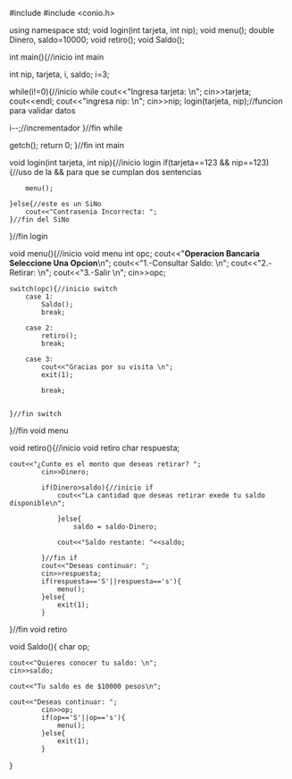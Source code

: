 #include <iostream>
#include <conio.h>

using namespace std;
void login(int tarjeta, int nip);
void menu();
double Dinero, saldo=10000;
void retiro();
void Saldo();

int main(){//inicio int main

int nip, tarjeta, i, saldo;
i=3;

while(i!=0){//inicio while
	cout<<"Ingresa tarjeta: \n";
	cin>>tarjeta;
	cout<<endl;
	cout<<"ingresa nip: \n";
	cin>>nip;
	login(tarjeta, nip);//funcion para validar datos

i--;//incrementador
}//fin while



getch();
return 0;
}//fin int main


void login(int tarjeta, int nip){//inicio login
	if(tarjeta==123 && nip==123){//uso de la && para que se cumplan dos sentencias
	
		menu();
		
	}else{//este es un SiNo
		cout<<"Contrasenia Incorrecta: ";
	}//fin del SiNo
	
	
}//fin login


void menu(){//inicio void menu
	int opc;
	cout<<"********Operacion Bancaria Seleccione Una Opcion********\n";
	cout<<"1.-Consultar Saldo: \n";
	cout<<"2.-Retirar: \n";
	cout<<"3.-Salir \n";
	cin>>opc;
	
	switch(opc){//inicio switch
		case 1:
			Saldo();
			break;
			
		case 2:
			retiro();
			break;
		
		case 3:
			cout<<"Gracias por su visita \n";
			exit(1);
			
			break;
			
		
	}//fin switch
}//fin void menu


void retiro(){//inicio void retiro
	char respuesta;
	
	cout<<"¿Cunto es el monto que deseas retirar? ";
			cin>>Dinero;
	
			if(Dinero>saldo){//inicio if
				cout<<"La cantidad que deseas retirar exede tu saldo disponible\n";
				
				}else{
					saldo = saldo-Dinero;
					
				cout<<"Saldo restante: "<<saldo;	
				
			}//fin if
			cout<<"Deseas continuar: ";
			cin>>respuesta;
			if(respuesta=='S'||respuesta=='s'){
				menu();
			}else{
				exit(1);
			}
}//fin void retiro


void Saldo(){
	char op;
	
	cout<<"Quieres conocer tu saldo: \n";
	cin>>saldo;
	
	cout<<"Tu saldo es de $10000 pesos\n";
	
	cout<<"Deseas continuar: ";
			cin>>op;
			if(op=='S'||op=='s'){
				menu();
			}else{
				exit(1);
			}
		
}
